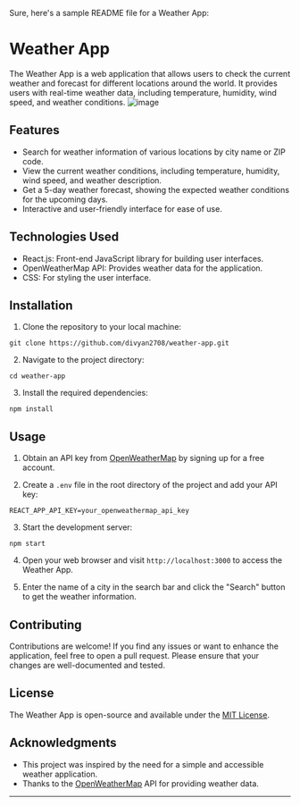 Sure, here's a sample README file for a Weather App:

# Weather App

The Weather App is a web application that allows users to check the current weather and forecast for different locations around the world. It provides users with real-time weather data, including temperature, humidity, wind speed, and weather conditions.
![image](https://github.com/divyan7982/weather-App/assets/131895243/943a8c99-1402-47e9-8d03-104d88c17e88)

## Features

- Search for weather information of various locations by city name or ZIP code.
- View the current weather conditions, including temperature, humidity, wind speed, and weather description.
- Get a 5-day weather forecast, showing the expected weather conditions for the upcoming days.
- Interactive and user-friendly interface for ease of use.

## Technologies Used

- React.js: Front-end JavaScript library for building user interfaces.
- OpenWeatherMap API: Provides weather data for the application.
- CSS: For styling the user interface.

## Installation

1. Clone the repository to your local machine:

```
git clone https://github.com/divyan2708/weather-app.git
```

2. Navigate to the project directory:

```
cd weather-app
```

3. Install the required dependencies:

```
npm install
```

## Usage

1. Obtain an API key from [OpenWeatherMap](https://openweathermap.org/) by signing up for a free account.

2. Create a `.env` file in the root directory of the project and add your API key:

```
REACT_APP_API_KEY=your_openweathermap_api_key
```

3. Start the development server:

```
npm start
```

4. Open your web browser and visit `http://localhost:3000` to access the Weather App.

5. Enter the name of a city in the search bar and click the "Search" button to get the weather information.

## Contributing

Contributions are welcome! If you find any issues or want to enhance the application, feel free to open a pull request. Please ensure that your changes are well-documented and tested.

## License

The Weather App is open-source and available under the [MIT License](LICENSE).

## Acknowledgments

- This project was inspired by the need for a simple and accessible weather application.
- Thanks to the [OpenWeatherMap](https://openweathermap.org/) API for providing weather data.

---

